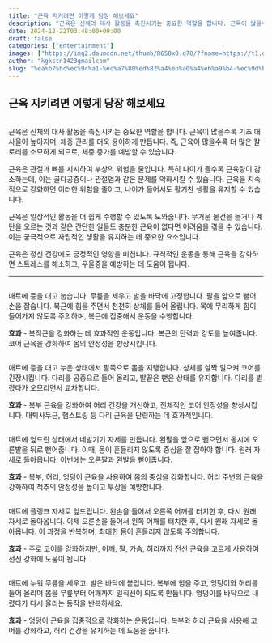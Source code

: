 ```yaml
---
title: "근육 지키려면 이렇게 당장 해보세요"
description: "근육은 신체의 대사 활동을 촉진시키는 중요한 역할을 합니다. 근육이 많을수록 기초 대사율이 높아지며, 체중 관리를 더욱 용이하게 만듭니다. 즉, 근육이 많을수록 더 많은 칼로리를 소모하게 되므로, 체중 증가를 예방할 수 있습니다."
date: 2024-12-22T03:48:00+09:00
draft: false
categories: ["entertainment"]
images: ["https://img2.daumcdn.net/thumb/R658x0.q70/?fname=https://t1.daumcdn.net/news/202411/01/tenbody/20241101073002066nvxu.jpg", "https://t1.daumcdn.net/news/202411/01/tenbody/20241101073002287jjhh.gif", "https://t1.daumcdn.net/news/202411/01/tenbody/20241101073002533kmht.gif", "https://t1.daumcdn.net/news/202411/01/tenbody/20241101073002856ubwv.gif", "https://t1.daumcdn.net/news/202411/01/tenbody/20241101073003256lkeu.gif"]
author: "kgkstn1423gmailcom"
slug: "%ea%b7%bc%ec%9c%a1-%ec%a7%80%ed%82%a4%eb%a0%a4%eb%a9%b4-%ec%9d%b4%eb%a0%87%ea%b2%8c-%eb%8b%b9%ec%9e%a5-%ed%95%b4%eb%b3%b4%ec%84%b8%ec%9a%94"
---
```


<h2 >근육 지키려면 이렇게 당장 해보세요</h2> <figure ><img src="https://img2.daumcdn.net/thumb/R658x0.q70/?fname=https://t1.daumcdn.net/news/202411/01/tenbody/20241101073002066nvxu.jpg" alt=""/></figure> <p>근육은 신체의 대사 활동을 촉진시키는 중요한 역할을 합니다. 근육이 많을수록 기초 대사율이 높아지며, 체중 관리를 더욱 용이하게 만듭니다. 즉, 근육이 많을수록 더 많은 칼로리를 소모하게 되므로, 체중 증가를 예방할 수 있습니다.</p> <p>근육은 관절과 뼈를 지지하여 부상의 위험을 줄입니다. 특히 나이가 들수록 근육량이 감소하는데, 이는 골다공증이나 관절염과 같은 문제를 악화시킬 수 있습니다. 근육을 지속적으로 강화하면 이러한 위험을 줄이고, 나이가 들어서도 활기찬 생활을 유지할 수 있습니다.</p> <p>근육은 일상적인 활동을 더 쉽게 수행할 수 있도록 도와줍니다. 무거운 물건을 들거나 계단을 오르는 것과 같은 간단한 일들도 충분한 근육이 없다면 어려움을 겪을 수 있습니다. 이는 궁극적으로 자립적인 생활을 유지하는 데 중요한 요소입니다.</p> <p>근육은 정신 건강에도 긍정적인 영향을 미칩니다. 규칙적인 운동을 통해 근육을 강화하면 스트레스를 해소하고, 우울증을 예방하는 데 도움이 됩니다.</p> <hr /> <figure ><img src="https://t1.daumcdn.net/news/202411/01/tenbody/20241101073002287jjhh.gif" alt=""/></figure> <p>매트에 등을 대고 눕습니다. 무릎을 세우고 발을 바닥에 고정합니다. 팔을 앞으로 뻗어 손을 잡습니다. 복근에 힘을 주면서 천천히 상체를 들어 올립니다. 목에 무리하게 힘이 들어가지 않도록 주의하며, 복근에 집중해서 운동을 수행합니다.</p> <p><strong>효과</strong> - 복직근을 강화하는 데 효과적인 운동입니다. 복근의 탄력과 강도를 높여줍니다. 코어 근육을 강화하여 몸의 안정성을 향상시킵니다.</p> <figure ><img src="https://t1.daumcdn.net/news/202411/01/tenbody/20241101073002533kmht.gif" alt=""/></figure> <p>매트에 등을 대고 누운 상태에서 팔뚝으로 몸을 지탱합니다. 상체를 살짝 일으켜 코어를 긴장시킵니다. 다리를 공중으로 들어 올리고, 발끝은 뻗은 상태를 유지합니다. 다리를 벌렸다가 오므리면서 교차합니다.</p> <p><strong>효과</strong> - 복부 근육을 강화하여 허리 건강을 개선하고, 전체적인 코어 안정성을 향상시킵니다. 대퇴사두근, 햄스트링 등 다리 근육을 단련하는 데 효과적입니다.</p> <figure ><img src="https://t1.daumcdn.net/news/202411/01/tenbody/20241101073002856ubwv.gif" alt=""/></figure> <p>매트에 엎드린 상태에서 네발기기 자세를 만듭니다. 왼팔을 앞으로 뻗으면서 동시에 오른발을 뒤로 뻗어줍니다. 이때, 몸이 흔들리지 않도록 중심을 잘 잡아야 합니다. 원래 자세로 돌아옵니다. 이번에는 오른팔과 왼발을 뻗어줍니다.</p> <p><strong>효과</strong> - 복부, 허리, 엉덩이 근육을 사용하여 몸의 중심을 강화합니다. 허리 주변의 근육을 강화하여 척추의 안정성을 높이고 부상을 예방합니다.</p> <figure ><img src="https://t1.daumcdn.net/news/202411/01/tenbody/20241101073003256lkeu.gif" alt=""/></figure> <p>매트에 플랭크 자세로 엎드립니다. 왼손을 들어서 오른쪽 어깨를 터치한 후, 다시 원래 자세로 돌아옵니다. 이제 오른손을 들어서 왼쪽 어깨를 터치한 후, 다시 원래 자세로 돌아옵니다. 이 과정을 반복하며, 최대한 몸이 흔들리지 않도록 주의합니다.</p> <p><strong>효과</strong> - 주로 코어를 강화하지만, 어깨, 팔, 가슴, 허리까지 전신 근육을 고르게 사용하여 전신 강화에 도움이 됩니다.</p> <figure ><img src="https://t1.daumcdn.net/news/202411/01/tenbody/20241101073003570zina.gif" alt=""/></figure> <p>매트에 누워 무릎을 세우고, 발은 바닥에 붙입니다. 복부에 힘을 주고, 엉덩이와 허리를 들어 올리며 몸을 무릎부터 어깨까지 일직선이 되도록 만듭니다. 엉덩이를 바닥으로 내렸다가 다시 올리는 동작을 반복하세요.</p> <p><strong>효과</strong> - 엉덩이 근육을 집중적으로 강화하는 운동입니다. 복부와 허리 근육을 사용해 코어를 강화하고, 허리 건강을 유지하는 데 도움을 줍니다.</p>